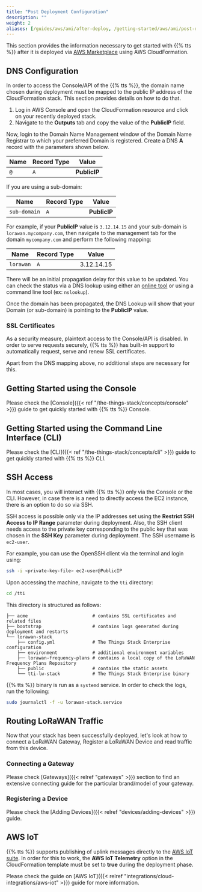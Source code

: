 ```yaml
---
title: "Post Deployment Configuration"
description: ""
weight: 2
aliases: [/guides/aws/ami/after-deploy, /getting-started/aws/ami/post-deployment]
---
```


This section provides the information necessary to get started with {{% tts %}} after it is deployed via [AWS Marketplace](https://aws.amazon.com/marketplace/pp/The-Things-Industries-The-Things-Enterprise-Stack/B081HZKDJ4) using AWS CloudFormation.

<!--more-->

## DNS Configuration

In order to access the Console/API of the {{% tts %}}, the domain name chosen during deployment must be mapped to the public IP address of the CloudFormation stack. This section provides details on how to do that.

1. Log in AWS Console and open the CloudFormation resource and click on your recently deployed stack.
2. Navigate to the **Outputs** tab and copy the value of the **PublicIP** field.

Now, login to the Domain Name Management window of the Domain Name Registrar to which your preferred Domain is registered. Create a DNS **A** record with the parameters shown below.

|**Name**|**Record Type**|**Value**|
|---|---|---|
|`@`|`A`|**PublicIP**|

If you are using a sub-domain:

|**Name**|**Record Type**|**Value**|
|---|---|---|
|`sub-domain`|`A`|**PublicIP**|

For example, if your **PublicIP** value is `3.12.14.15` and your sub-domain is `lorawan.mycompany.com`, then navigate to the management tab for the domain `mycompany.com` and perform the following mapping:

|**Name**|**Record Type**|**Value**|
|---|---|---|
|`lorawan`|`A`|3.12.14.15|

There will be an initial propagation delay for this value to be updated. You can check the status via a DNS lookup using either an [online tool](https://network-tools.webwiz.net/nslookup.htm) or using a command line tool (ex: `nslookup`).

Once the domain has been propagated, the DNS Lookup will show that your Domain (or sub-domain) is pointing to the **PublicIP** value.

### SSL Certificates

As a security measure, plaintext access to the Console/API is disabled. In order to serve requests securely, {{% tts %}} has built-in support to automatically request, serve and renew SSL certificates.

Apart from the DNS mapping above, no additional steps are necessary for this.

## Getting Started using the Console

Please check the [Console]({{< ref "/the-things-stack/concepts/console" >}}) guide to get quickly started with {{% tts %}} Console.

## Getting Started using the Command Line Interface (CLI)

Please check the [CLI]({{< ref "/the-things-stack/concepts/cli" >}}) guide to get quickly started with {{% tts %}} CLI.

## SSH Access

In most cases, you will interact with {{% tts %}} only via the Console or the CLI. However, in case there is a need to directly access the EC2 instance, there is an option to do so via SSH.

SSH access is possible only via the IP addresses set using the **Restrict SSH Access to IP Range** parameter during deployment. Also, the SSH client needs access to the private key corresponding to the public key that was chosen in the **SSH Key** parameter during deployment. The SSH username is `ec2-user`.

For example, you can use the OpenSSH client via the terminal and login using:

```bash
ssh -i <private-key-file> ec2-user@PublicIP
```

Upon accessing the machine, navigate to the `tti` directory:

```bash
cd /tti
```

This directory is structured as follows:

```
├── acme                        # contains SSL certificates and related files
├── bootstrap                   # contains logs generated during deployment and restarts
└── lorawan-stack
    ├── config.yml              # The Things Stack Enterprise configuration
    ├── environment             # additional environment variables
    ├── lorawan-frequency-plans # contains a local copy of the LoRaWAN Frequency Plans Repository
    ├── public                  # contains the static assets
    └── tti-lw-stack            # The Things Stack Enterprise binary
```

{{% tts %}} binary is run as a `systemd` service. In order to check the logs, run the following:

```bash
sudo journalctl -f -u lorawan-stack.service
```

## Routing LoRaWAN Traffic

Now that your stack has been successfully deployed, let's look at how to connect a LoRaWAN Gateway, Register a LoRaWAN Device and read traffic from this device.

### Connecting a Gateway

Please check [Gateways]({{< relref "gateways" >}}) section to find an extensive connecting guide for the particular brand/model of your gateway.

### Registering a Device

Please check the [Adding Devices]({{< relref "devices/adding-devices" >}}) guide.

## AWS IoT

{{% tts %}} supports publishing of uplink messages directly to the [AWS IoT suite](https://aws.amazon.com/iot/). In order for this to work, the **AWS IoT Telemetry** option in the CloudFormation template must be set to **true** during the deployment phase.

Please check the guide on [AWS IoT]({{< relref "integrations/cloud-integrations/aws-iot" >}}) guide for more information.
